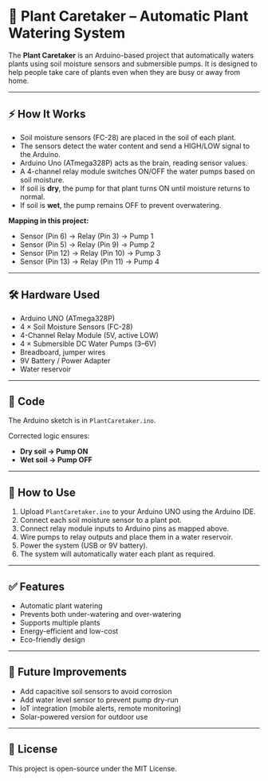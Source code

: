 # 🌱 Plant Caretaker – Automatic Plant Watering System

The **Plant Caretaker** is an Arduino-based project that automatically waters plants using soil moisture sensors and submersible pumps. It is designed to help people take care of plants even when they are busy or away from home.

---

## ⚡ How It Works 
- Soil moisture sensors (FC-28) are placed in the soil of each plant. 
- The sensors detect the water content and send a HIGH/LOW signal to the Arduino.
- Arduino Uno (ATmega328P) acts as the brain, reading sensor values.
- A 4-channel relay module switches ON/OFF the water pumps based on soil moisture.
- If soil is **dry**, the pump for that plant turns ON until moisture returns to normal.
- If soil is **wet**, the pump remains OFF to prevent overwatering.

**Mapping in this project:** 
- Sensor (Pin 6) → Relay (Pin 3) → Pump 1  
- Sensor (Pin 5) → Relay (Pin 9) → Pump 2  
- Sensor (Pin 12) → Relay (Pin 10) → Pump 3  
- Sensor (Pin 13) → Relay (Pin 11) → Pump 4 

---

## 🛠 Hardware Used
- Arduino UNO (ATmega328P)
- 4 × Soil Moisture Sensors (FC-28)
- 4-Channel Relay Module (5V, active LOW)
- 4 × Submersible DC Water Pumps (3–6V)
- Breadboard, jumper wires
- 9V Battery / Power Adapter
- Water reservoir

---

## 📂 Code
The Arduino sketch is in `PlantCaretaker.ino`.

Corrected logic ensures:
- **Dry soil → Pump ON**
- **Wet soil → Pump OFF**

---

## 🚀 How to Use
1. Upload `PlantCaretaker.ino` to your Arduino UNO using the Arduino IDE.
2. Connect each soil moisture sensor to a plant pot.
3. Connect relay module inputs to Arduino pins as mapped above.
4. Wire pumps to relay outputs and place them in a water reservoir.
5. Power the system (USB or 9V battery).
6. The system will automatically water each plant as required.

---

## ✅ Features
- Automatic plant watering
- Prevents both under-watering and over-watering
- Supports multiple plants
- Energy-efficient and low-cost
- Eco-friendly design

---

## 🔮 Future Improvements
- Add capacitive soil sensors to avoid corrosion
- Add water level sensor to prevent pump dry-run
- IoT integration (mobile alerts, remote monitoring)
- Solar-powered version for outdoor use

---

## 📜 License
This project is open-source under the MIT License.
